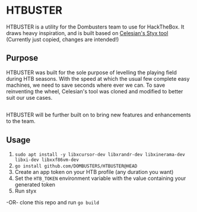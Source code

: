 
# HTBUSTER
 HTBUSTER is a utility for the Dombusters team to use for HackTheBox. It draws heavy inspiration, and is built based on [Celesian's Styx tool](https://github.com/c3l3si4n/styx)   
 (Currently just copied, changes are intended!)
  
 ## Purpose
 HTBUSTER was built for the sole purpose of levelling the playing field during HTB seasons. With the speed at which the usual few complete easy machines, we need to save seconds where ever we can.
 To save reinventing the wheel, Celesian's tool was cloned and modified to better suit our use cases.

 ##
 HTBUSTER will be further built on to bring new features and enhancements to the team. 
 
 
## Usage
1. `sudo apt install -y libxcursor-dev libxrandr-dev libxinerama-dev libxi-dev libxxf86vm-dev`
2. `go install github.com/DOMBUSTERS/HTBUSTER@HEAD`
3. Create an app token on your HTB profile (any duration you want)
4. Set the `HTB_TOKEN` environment variable with the value containing your generated token
5. Run styx

-OR- clone this repo and run `go build`
